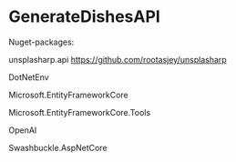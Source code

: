 # GenerateDishesAPI

Nuget-packages:

unsplasharp.api
https://github.com/rootasjey/unsplasharp 

DotNetEnv

Microsoft.EntityFrameworkCore

Microsoft.EntityFrameworkCore.Tools

OpenAI

Swashbuckle.AspNetCore
